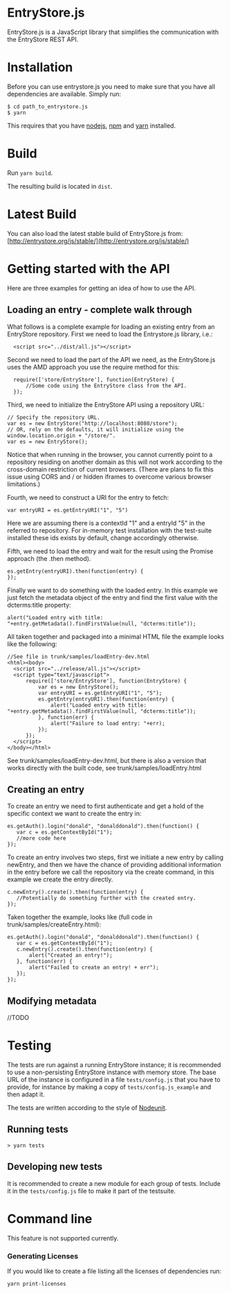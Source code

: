 # EntryStore.js

EntryStore.js is a JavaScript library that simplifies the communication with the EntryStore REST API.

# Installation

Before you can use entrystore.js you need to make sure that you have all dependencies are available. Simply run:

    $ cd path_to_entrystore.js
    $ yarn

This requires that you have [nodejs](http://nodejs.org/), [npm](https://www.npmjs.org/) and [yarn](https://yarnpkg.com) installed.

# Build

Run `yarn build`.

The resulting build is located in `dist`.

# Latest Build

You can also load the latest stable build of EntryStore.js from:
[http://entrystore.org/js/stable/](http://entrystore.org/js/stable/)

# Getting started with the API

Here are three examples for getting an idea of how to use the API.

## Loading an entry - complete walk through
What follows is a complete example for loading an existing entry from an EntryStore repository. First we need to load the
Entrystore.js library, i.e.:

      <script src="../dist/all.js"></script>

Second we need to load the part of the API we need, as the EntryStore.js uses the AMD approach you use the require method for this:

      require(['store/EntryStore'], function(EntryStore) {
          //Some code using the EntryStore class from the API.
      });

Third, we need to initialize the EntryStore API using a repository URL:

    // Specify the repository URL.
    var es = new EntryStore("http://localhost:8080/store");
    // OR, rely on the defaults, it will initialize using the window.location.origin + "/store/".
    var es = new EntryStore();

Notice that when running in the browser, you cannot currently point to a repository residing on another domain as
this will not work according to the cross-domain restriction of current browsers. (There are plans to fix this issue using
CORS and / or hidden iframes to overcome various browser limitations.)

Fourth, we need to construct a URI for the entry to fetch:

    var entryURI = es.getEntryURI("1", "5")

Here we are assuming there is a contextId "1" and a entryId "5" in the referred to repository. For in-memory test installation with the test-suite installed these ids exists by default, change accordingly otherwise.

Fifth, we need to load the entry and wait for the result using the Promise approach (the .then method).

    es.getEntry(entryURI).then(function(entry) {
    });

Finally we want to do something with the loaded entry. In this example we just fetch the metadata object of the entry and find the first value with the dcterms:title property:

    alert("Loaded entry with title: "+entry.getMetadata().findFirstValue(null, "dcterms:title"));

All taken together and packaged into a minimal HTML file the example looks like the following:

    //See file in trunk/samples/loadEntry-dev.html
    <html><body>
      <script src="../release/all.js"></script>
      <script type="text/javascript">
          require(['store/EntryStore'], function(EntryStore) {
              var es = new EntryStore();
              var entryURI = es.getEntryURI("1", "5");
              es.getEntry(entryURI).then(function(entry) {
                  alert("Loaded entry with title: "+entry.getMetadata().findFirstValue(null, "dcterms:title"));
              }, function(err) {
                  alert("Failure to load entry: "+err);
              });
          });
      </script>
    </body></html>

See trunk/samples/loadEntry-dev.html, but there is also a version that works directly with the built code, see trunk/samples/loadEntry.html

## Creating an entry
To create an entry we need to first authenticate and get a hold of the specific context we want to create the entry in:

    es.getAuth().login("donald", "donalddonald").then(function() {
       var c = es.getContextById("1");
       //more code here
    });

To create an entry involves two steps, first we initiate a new entry by calling newEntry, and then we have the chance of providing additional information in the entry before we call the repository via the create command, in this example we create the entry directly.

    c.newEntry().create().then(function(entry) {
       //Potentially do something further with the created entry.
    });

Taken together the example, looks like (full code in trunk/samples/createEntry.html):

    es.getAuth().login("donald", "donalddonald").then(function() {
       var c = es.getContextById("1");
       c.newEntry().create().then(function(entry) {
           alert("Created an entry!");
       }, function(err) {
           alert("Failed to create an entry! + err");
       });
    });

## Modifying metadata
//TODO

# Testing

The tests are run against a running EntryStore instance; it is recommended to use a non-persisting EntryStore instance with memory store.
The base URL of the instance is configured in a file `tests/config.js` that you have to provide,
for instance by making a copy of `tests/config.js_example` and then adapt it.

The tests are written according to the style of [Nodeunit](https://github.com/caolan/nodeunit).

## Running tests 

    > yarn tests

## Developing new tests

It is recommended to create a new module for each group of tests. Include it in the `tests/config.js` file to make it part of the testsuite.

# Command line

This feature is not supported currently.

### Generating Licenses
If you would like to create a file listing all the licenses of dependencies run:
```
yarn print-licenses
